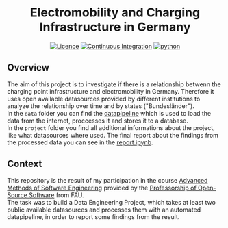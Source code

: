 <div style="text-align: center;">

# Electromobility and Charging Infrastructure in Germany

[![Licence](https://img.shields.io/badge/Licence-MIT-orange)](https://opensource.org/license/mit/)
[![Continuous Integration](https://github.com/nmarkert/amse/actions/workflows/ci-pipeline.yml/badge.svg)](https://github.com/nmarkert/amse/actions/workflows/ci-pipeline.yml)
[![python](https://img.shields.io/badge/Python-3.10-3776AB.svg?style=flat&logo=python&logoColor=white)](https://www.python.org)

</div>

## Overview
The aim of this project is to investigate if there is a relationship betwenn the charging point infrastructure and electromobility in Germany. Therefore it uses open available datasources provided by different institutions to analyze the relationship over time and by states ("Bundesländer"). <br>
In the `data` folder you can find the [datapipeline](https://github.com/nmarkert/amse/blob/main/data/datapipeline.py) which is used to load the data from the internet, proccesses it and stores it to a database. <br>
In the `project` folder you find all additional informations about the project, like what datasources where used. The final report about the findings from the processed data you can see in the [report.ipynb](https://github.com/nmarkert/amse/blob/main/project/report.ipynb).
## Context
This repository is the result of my participation in the course [Advanced Methods of Software Engineering](https://oss.cs.fau.de/teaching/specific/amse/) provided by the [Professorship of Open-Source Software](https://oss.cs.fau.de) from FAU. <br>
The task was to build a Data Engineering Project, which takes at least two public available datasources and processes them with an automated datapipeline, in order to report some findings from the result.


